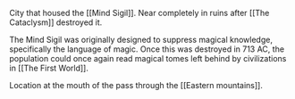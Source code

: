 City that housed the [[Mind Sigil]]. Near completely in ruins after [[The Cataclysm]] destroyed it.

The Mind Sigil was originally designed to suppress magical knowledge, specifically the language of magic. Once this was destroyed in 713 AC, the population could once again read magical tomes left behind by civilizations in [[The First World]]. 

Location at the mouth of the pass through the [[Eastern mountains]].
